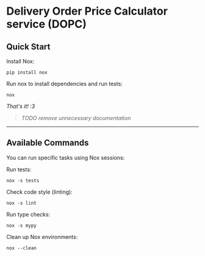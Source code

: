 # Delivery Order Price Calculator service (DOPC)

## Quick Start
Install Nox:

```commandline
pip install nox
```

Run nox to install dependencies and run tests:
```commandline
nox
```
_That's it! :3_

> *TODO remove unnecessary documentation*

---
## Available Commands

You can run specific tasks using Nox sessions:

Run tests:

```commandline
nox -s tests
```

Check code style (linting):
```commandline
nox -s lint
```

Run type checks:
```commandline
nox -s mypy
```

Clean up Nox environments:
```commandline
nox --clean
```

